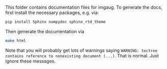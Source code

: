 This folder contains documentation files for imgaug.
To generate the docs, first install the necessary packages, e.g. via:
```bash
pip install Sphinx numpydoc sphinx_rtd_theme
```
Then generate the documentation via
```bash
make html
```
Note that you will probably get lots of warnings saying
`WARNING: toctree contains reference to nonexisting document (...)`. That is normal. Just ignore
these messages.
